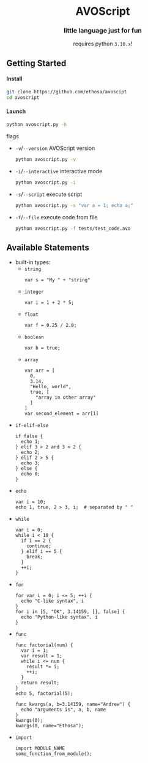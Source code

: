 <div align="center">

# AVOScript
### little language just for fun
requires python `3.10.x`!

</div>

## Getting Started
#### Install
```bash
git clone https://github.com/ethosa/avoscipt
cd avoscript
```
#### Launch
```bash
python avoscript.py -h
```
flags
- `-v`/`--version` AVOScript version
  ```bash
  python avoscript.py -v
  ```
- `-i`/`--interactive` interactive mode
  ```bash
  python avoscript.py -i
  ```
- `-s`/`--script` execute script
  ```bash
  python avoscript.py -s "var a = 1; echo a;"
  ```
- `-f`/`--file` execute code from file
  ```bash
  python avoscript.py -f tests/test_code.avo
  ```

## Available Statements

- built-in types:
  - `string`
    ```
    var s = "My " + "string"
    ```
  - `integer`
    ```
    var i = 1 + 2 * 5;
    ```
  - `float`
    ```
    var f = 0.25 / 2.0;
    ```
  - `boolean`
    ```
    var b = true;
    ```
  - `array`
    ```
    var arr = [
      0,
      3.14,
      "Hello, world",
      true, [
        "array in other array"
      ]
    ]
    var second_element = arr[1]
    ```
- `if-elif-else`
  ```
  if false {
    echo 1;
  } elif 3 > 2 and 3 < 2 {
    echo 2;
  } elif 2 > 5 {
    echo 3;
  } else {
    echo 0;
  }
  ```
- `echo`
  ```
  var i = 10;
  echo 1, true, 2 > 3, i;  # separated by " "
  ```
- `while`
  ```
  var i = 0;
  while i < 10 {
    if i == 2 {
      continue;
    } elif i == 5 {
      break;
    }
    ++i;
  }
  ```
- `for`
  ```
  for var i = 0; i <= 5; ++i {
    echo "C-like syntax", i
  }
  for i in [5, "OK", 3.14159, [], false] {
    echo "Python-like syntax", i
  }
  ```
- `func`
  ```
  func factorial(num) {
    var i = 1;
    var result = 1;
    while i <= num {
      result *= i;
      ++i;
    }
    return result;
  }
  echo 5, factorial(5);
  
  func kwargs(a, b=3.14159, name="Andrew") {
    echo "arguments is", a, b, name
  }
  kwargs(0);
  kwargs(0, name="Ethosa");
  ```
- `import`
  ```
  import MODULE_NAME
  some_function_from_module();
  ```
